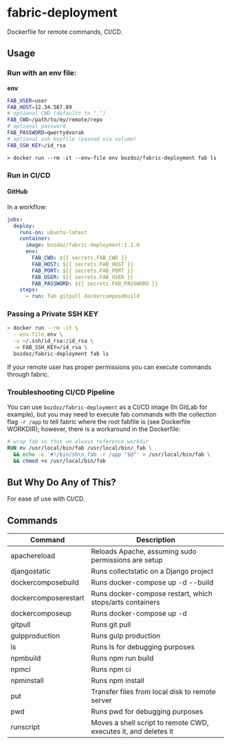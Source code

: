 # fabric-deployment

Dockerfile for remote commands, CI/CD.

## Usage

### Run with an env file:

**env**

```bash
FAB_USER=user
FAB_HOST=12.34.567.89
# optional CWD (defaults to ".")
FAB_CWD=/path/to/my/remote/repo
# optional password
FAB_PASSWORD=qwertydvorak
# optional ssh keyfile (passed via volume)
FAB_SSH_KEY=/id_rsa
```

`> docker run --rm -it --env-file env bozdoz/fabric-deployment fab ls`

### Run in CI/CD

#### GitHub

In a workflow: 

```yml
jobs:
  deploy:
    runs-on: ubuntu-latest
    container:
      image: bozdoz/fabric-deployment:1.1.0
      env:
        FAB_CWD: ${{ secrets.FAB_CWD }}
        FAB_HOST: ${{ secrets.FAB_HOST }}
        FAB_PORT: ${{ secrets.FAB_PORT }}
        FAB_USER: ${{ secrets.FAB_USER }}
        FAB_PASSWORD: ${{ secrets.FAB_PASSWORD }}
    steps:
      - run: fab gitpull dockercomposebuild
```

### Passing a Private SSH KEY

```bash
> docker run --rm -it \
  --env-file env \
  -v ~/.ssh/id_rsa:/id_rsa \
  -e FAB_SSH_KEY=/id_rsa \
  bozdoz/fabric-deployment fab ls
```

If your remote user has proper permissions you can execute commands through fabric.

### Troubleshooting CI/CD Pipeline

You can use `bozdoz/fabric-deployment` as a CI/CD image (In GitLab for example), but you may need to execute fab commands with the collection flag `-r /app` to tell fabric where the root fabfile is (see Dockerfile WORKDIR); however, there is a workaround in the Dockerfile: 

```dockerfile
# wrap fab so that we always reference workdir
RUN mv /usr/local/bin/fab /usr/local/bin/_fab \
  && echo -e '#!/bin/sh\n_fab -r /app "$@"' > /usr/local/bin/fab \
  && chmod +x /usr/local/bin/fab
```

## But Why Do Any of This?

For ease of use with CI/CD.

## Commands

| Command              | Description                                                         |
| -------------------- | ------------------------------------------------------------------- |
| apachereload         | Reloads Apache, assuming sudo permissions are setup                 |
| djangostatic         | Runs collectstatic on a Django project                              |
| dockercomposebuild   | Runs docker-compose up -d --build                                   |
| dockercomposerestart | Runs docker-compose restart, which stops/arts containers            |
| dockercomposeup      | Runs docker-compose up -d                                           |
| gitpull              | Runs git pull                                                       |
| gulpproduction       | Runs gulp production                                                |
| ls                   | Runs ls for debugging purposes                                      |
| npmbuild             | Runs npm run build                                                  |
| npmci                | Runs npm ci                                                         |
| npminstall           | Runs npm install                                                    |
| put                  | Transfer files from local disk to remote server                     |
| pwd                  | Runs pwd for debugging purposes                                     |
| runscript            | Moves a shell script to remote CWD, executes it, and deletes it     |
